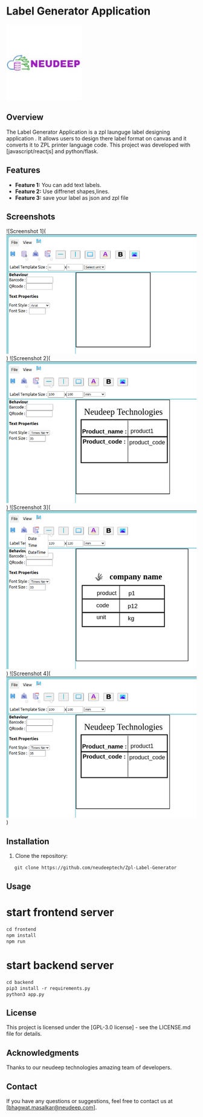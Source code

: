 # Label Generator Application

![Alt text](image.png)

## Overview

The Label Generator Application is a zpl launguge label designing application . It allows users to design there label format on canvas and it converts it to ZPL printer language code. This project was developed with [javascript/reactjs] and python/flask.

## Features

- **Feature 1:** You can add text labels.
- **Feature 2:** Use diffrenet shapes,lines.
- **Feature 3:** save your label as json and zpl file

## Screenshots

![Screenshot 1](![Alt text](<Screenshot from 2024-01-08 13-46-30.png>))
![Screenshot 2](![Alt text](<Screenshot from 2024-01-08 13-55-11.png>))
![Screenshot 3](![Alt text](<Screenshot from 2024-01-08 14-11-57.png>))
![Screenshot 4](![Alt text](<Screenshot from 2024-01-08 13-55-11.png>))


## Installation

1. Clone the repository:

```
   git clone https://github.com/neudeeptech/Zpl-Label-Generator

```

## Usage

# start frontend server

``` 
cd frontend
npm install 
npm run 
```

# start backend server
``` 
cd backend
pip3 install -r requirements.py 
python3 app.py
```

## License
This project is licensed under the [GPL-3.0 license] - see the LICENSE.md file for details.

## Acknowledgments
Thanks to our neudeep technologies amazing team of developers. 

## Contact
If you have any questions or suggestions, feel free to contact us at [bhagwat.masalkar@neudeep.com].
